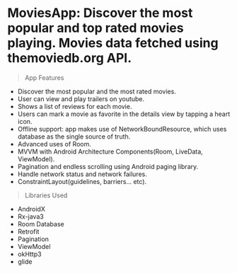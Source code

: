 # MoviesApp: Discover the most popular and top rated movies playing. Movies data fetched using themoviedb.org API.
> App
> Features
- Discover the most popular and the most rated movies.
- User can view and play trailers on youtube.
- Shows a list of reviews for each movie.
- Users can mark a movie as favorite in the details view by tapping a heart icon.
- Offline support: app makes use of NetworkBoundResource, which uses database as the single source of truth.
- Advanced uses of Room.
- MVVM with Android Architecture Components(Room, LiveData, ViewModel).
- Pagination and endless scrolling using Android paging library.
- Handle network status and network failures.
- ConstraintLayout(guidelines, barriers... etc).
> Libraries Used 
- AndroidX
- Rx-java3
- Room Database
- Retrofit
- Pagination
- ViewModel
- okHttp3
- glide


